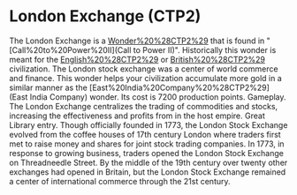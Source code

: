 # London Exchange (CTP2)

The London Exchange is a [Wonder%20%28CTP2%29](Wonder) that is found in "[Call%20to%20Power%20II](Call to Power II)". Historically this wonder is meant for the [English%20%28CTP2%29](English) or [British%20%28CTP2%29](British) civilization. The London stock exchange was a center of world commerce and finance. This wonder helps your civilization accumulate more gold in a similar manner as the [East%20India%20Company%20%28CTP2%29](East India Company) wonder. Its cost is 7200 production points.
Gameplay.
The London Exchange centralizes the trading of commodities and stocks, increasing the effectiveness and profits from in the host empire.
Great Library entry.
Though officially founded in 1773, the London Stock Exchange evolved from the coffee houses of 17th century London where traders first met to raise money and shares for joint stock trading companies. In 1773, in response to growing business, traders opened the London Stock Exchange on Threadneedle Street. By the middle of the 19th century over twenty other exchanges had opened in Britain, but the London Stock Exchange remained a center of international commerce through the 21st century.